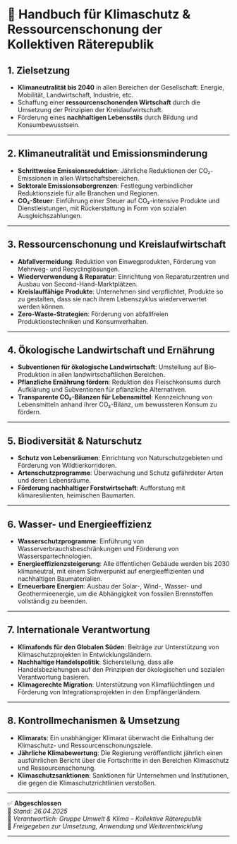 <!--
Autor: Fabio Weidner
Version: 1.0
Sektion: Umwelt & Klima
Veröffentlichung: April 2025
-->

# 🌱 Handbuch für Klimaschutz & Ressourcenschonung der Kollektiven Räterepublik

## 1. Zielsetzung

- **Klimaneutralität bis 2040** in allen Bereichen der Gesellschaft: Energie, Mobilität, Landwirtschaft, Industrie, etc.
- Schaffung einer **ressourcenschonenden Wirtschaft** durch die Umsetzung der Prinzipien der Kreislaufwirtschaft.
- Förderung eines **nachhaltigen Lebensstils** durch Bildung und Konsumbewusstsein.

---

## 2. Klimaneutralität und Emissionsminderung

- **Schrittweise Emissionsreduktion**: Jährliche Reduktionen der CO₂-Emissionen in allen Wirtschaftsbereichen.
- **Sektorale Emissionsobergrenzen**: Festlegung verbindlicher Reduktionsziele für alle Branchen und Regionen.
- **CO₂-Steuer**: Einführung einer Steuer auf CO₂-intensive Produkte und Dienstleistungen, mit Rückerstattung in Form von sozialen Ausgleichszahlungen.

---

## 3. Ressourcenschonung und Kreislaufwirtschaft

- **Abfallvermeidung**: Reduktion von Einwegprodukten, Förderung von Mehrweg- und Recyclinglösungen.
- **Wiederverwendung & Reparatur**: Einrichtung von Reparaturzentren und Ausbau von Second-Hand-Marktplätzen.
- **Kreislauffähige Produkte**: Unternehmen sind verpflichtet, Produkte so zu gestalten, dass sie nach ihrem Lebenszyklus wiederverwertet werden können.
- **Zero-Waste-Strategien**: Förderung von abfallfreien Produktionstechniken und Konsumverhalten.

---

## 4. Ökologische Landwirtschaft und Ernährung

- **Subventionen für ökologische Landwirtschaft**: Umstellung auf Bio-Produktion in allen landwirtschaftlichen Bereichen.
- **Pflanzliche Ernährung fördern**: Reduktion des Fleischkonsums durch Aufklärung und Subventionen für pflanzliche Alternativen.
- **Transparente CO₂-Bilanzen für Lebensmittel**: Kennzeichnung von Lebensmitteln anhand ihrer CO₂-Bilanz, um bewussteren Konsum zu fördern.

---

## 5. Biodiversität & Naturschutz

- **Schutz von Lebensräumen**: Einrichtung von Naturschutzgebieten und Förderung von Wildtierkorridoren.
- **Artenschutzprogramme**: Überwachung und Schutz gefährdeter Arten und deren Lebensräume.
- **Förderung nachhaltiger Forstwirtschaft**: Aufforstung mit klimaresilienten, heimischen Baumarten.

---

## 6. Wasser- und Energieeffizienz

- **Wasserschutzprogramme**: Einführung von Wasserverbrauchsbeschränkungen und Förderung von Wasserspartechnologien.
- **Energieeffizienzsteigerung**: Alle öffentlichen Gebäude werden bis 2030 klimaneutral, mit einem Schwerpunkt auf energieeffizienten und nachhaltigen Baumaterialien.
- **Erneuerbare Energien**: Ausbau der Solar-, Wind-, Wasser- und Geothermieenergie, um die Abhängigkeit von fossilen Brennstoffen vollständig zu beenden.

---

## 7. Internationale Verantwortung

- **Klimafonds für den Globalen Süden**: Beiträge zur Unterstützung von Klimaschutzprojekten in Entwicklungsländern.
- **Nachhaltige Handelspolitik**: Sicherstellung, dass alle Handelsbeziehungen auf den Prinzipien der ökologischen und sozialen Verantwortung basieren.
- **Klimagerechte Migration**: Unterstützung von Klimaflüchtlingen und Förderung von Integrationsprojekten in den Empfängerländern.

---

## 8. Kontrollmechanismen & Umsetzung

- **Klimarats**: Ein unabhängiger Klimarat überwacht die Einhaltung der Klimaschutz- und Ressourcenschonungsziele.
- **Jährliche Klimabewertung**: Die Regierung veröffentlicht jährlich einen ausführlichen Bericht über die Fortschritte in den Bereichen Klimaschutz und Ressourcenschonung.
- **Klimaschutzsanktionen**: Sanktionen für Unternehmen und Institutionen, die gegen die Klimaschutzrichtlinien verstoßen.

---

✅ **Abgeschlossen**  
📅 *Stand: 26.04.2025*  
🏩 *Verantwortlich: Gruppe Umwelt & Klima – Kollektive Räterepublik*  
🔐 *Freigegeben zur Umsetzung, Anwendung und Weiterentwicklung*

---
